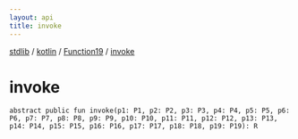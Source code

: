 ```yaml
---
layout: api
title: invoke
---
```

[stdlib](../../index.html) / [kotlin](../index.html) / [Function19](index.html) / [invoke](invoke.html)

# invoke

```
abstract public fun invoke(p1: P1, p2: P2, p3: P3, p4: P4, p5: P5, p6: P6, p7: P7, p8: P8, p9: P9, p10: P10, p11: P11, p12: P12, p13: P13, p14: P14, p15: P15, p16: P16, p17: P17, p18: P18, p19: P19): R
```
